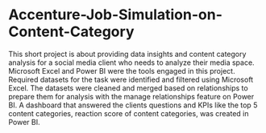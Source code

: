 # Accenture-Job-Simulation-on-Content-Category
This short project is about providing data insights and content category analysis for a social media client who needs to analyze their media space. Microsoft Excel and Power BI were the tools engaged in this project. 
Required datasets for the task were identified and filtered using Microsoft Excel.
The datasets were cleaned and merged based on relationships to prepare them for analysis with the manage relationships feature on Power BI. A dashboard that answered the clients questions and KPIs like the top 5 content categories, reaction score of content categories, was created in Power BI.
